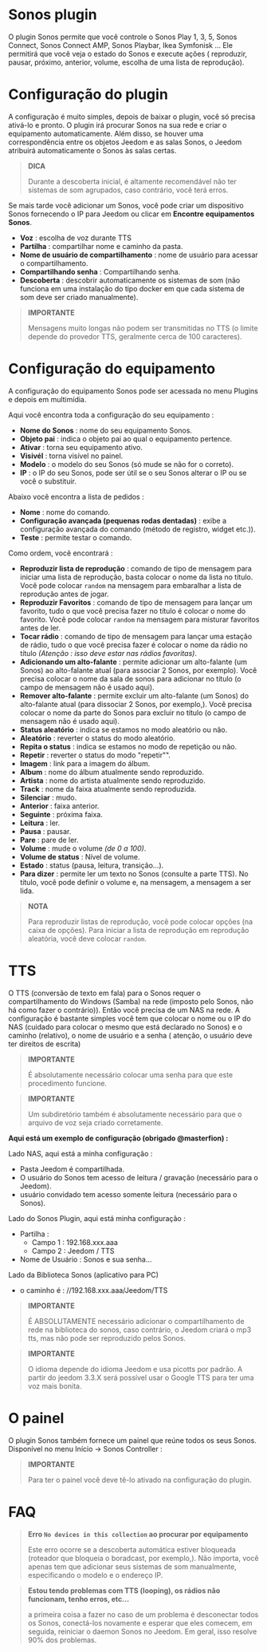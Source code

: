 # Sonos plugin

O plugin Sonos permite que você controle o Sonos Play 1, 3, 5, Sonos Connect, Sonos Connect AMP, Sonos Playbar, Ikea Symfonisk ... Ele permitirá que você veja o estado do Sonos e execute ações ( reproduzir, pausar, próximo, anterior, volume, escolha de uma lista de reprodução).

# Configuração do plugin

A configuração é muito simples, depois de baixar o plugin, você só precisa ativá-lo e pronto. O plugin irá procurar Sonos na sua rede e criar o equipamento automaticamente. Além disso, se houver uma correspondência entre os objetos Jeedom e as salas Sonos, o Jeedom atribuirá automaticamente o Sonos às salas certas.

> **DICA**
>
> Durante a descoberta inicial, é altamente recomendável não ter sistemas de som agrupados, caso contrário, você terá erros.

Se mais tarde você adicionar um Sonos, você pode criar um dispositivo Sonos fornecendo o IP para Jeedom ou clicar em **Encontre equipamentos Sonos**.

-   **Voz** : escolha de voz durante TTS
-   **Partilha** : compartilhar nome e caminho da pasta.
-   **Nome de usuário de compartilhamento** : nome de usuário para acessar o compartilhamento.
-   **Compartilhando senha** : Compartilhando senha.
-   **Descoberta** : descobrir automaticamente os sistemas de som (não funciona em uma instalação do tipo docker em que cada sistema de som deve ser criado manualmente).

> **IMPORTANTE**
>
> Mensagens muito longas não podem ser transmitidas no TTS (o limite
> depende do provedor TTS, geralmente cerca de 100 caracteres).

# Configuração do equipamento

A configuração do equipamento Sonos pode ser acessada no menu Plugins e depois em multimídia.

Aqui você encontra toda a configuração do seu equipamento :

-   **Nome do Sonos** : nome do seu equipamento Sonos.
-   **Objeto pai** : indica o objeto pai ao qual o equipamento pertence.
-   **Ativar** : torna seu equipamento ativo.
-   **Visivél** : torna visível no painel.
-   **Modelo** : o modelo do seu Sonos (só mude se não for o correto).
-   **IP** : o IP do seu Sonos, pode ser útil se o seu Sonos alterar o IP ou se você o substituir.

Abaixo você encontra a lista de pedidos :

-   **Nome** : nome do comando.
-   **Configuração avançada (pequenas rodas dentadas)** : exibe a configuração avançada do comando (método de registro, widget etc.)).
-   **Teste** : permite testar o comando.

Como ordem, você encontrará :

-   **Reproduzir lista de reprodução** : comando de tipo de mensagem para iniciar uma lista de reprodução, basta colocar o nome da lista no título. Você pode colocar ``random`` na mensagem para embaralhar a lista de reprodução antes de jogar.
-   **Reproduzir Favoritos** :  comando de tipo de mensagem para lançar um favorito, tudo o que você precisa fazer no título é colocar o nome do favorito. Você pode colocar ``random`` na mensagem para misturar favoritos antes de ler.
-   **Tocar rádio** : comando de tipo de mensagem para lançar uma estação de rádio, tudo o que você precisa fazer é colocar o nome da rádio no título *(Atenção : isso deve estar nas rádios favoritas)*.
-   **Adicionando um alto-falante** : permite adicionar um alto-falante (um Sonos) ao alto-falante atual (para associar 2 Sonos, por exemplo). Você precisa colocar o nome da sala de sonos para adicionar no título (o campo de mensagem não é usado aqui).
-   **Remover alto-falante** : permite excluir um alto-falante (um Sonos) do alto-falante atual (para dissociar 2 Sonos, por exemplo,). Você precisa colocar o nome da parte do Sonos para excluir no título (o campo de mensagem não é usado aqui).
-   **Status aleatório** : indica se estamos no modo aleatório ou não.
-   **Aleatório** : reverter o status do modo aleatório.
-   **Repita o status** : indica se estamos no modo de repetição ou não.
-   **Repetir** : reverter o status do modo "repetir"".
-   **Imagem** : link para a imagem do álbum.
-   **Album** : nome do álbum atualmente sendo reproduzido.
-   **Artista** : nome do artista atualmente sendo reproduzido.
-   **Track** : nome da faixa atualmente sendo reproduzida.
-   **Silenciar** : mudo.
-   **Anterior** : faixa anterior.
-   **Seguinte** : próxima faixa.
-   **Leitura** : ler.
-   **Pausa** : pausar.
-   **Pare** : pare de ler.
-   **Volume** : mude o volume *(de 0 a 100)*.
-   **Volume de status** : Nível de volume.
-   **Estado** : status (pausa, leitura, transição…).
-   **Para dizer** : permite ler um texto no Sonos (consulte a parte TTS). No título, você pode definir o volume e, na mensagem, a mensagem a ser lida.

> **NOTA**
>
> Para reproduzir listas de reprodução, você pode colocar opções (na caixa de opções). Para iniciar a lista de reprodução em reprodução aleatória, você deve colocar ``random``.

# TTS

O TTS (conversão de texto em fala) para o Sonos requer o compartilhamento do Windows (Samba) na rede (imposto pelo Sonos, não há como fazer o contrário)). Então você precisa de um NAS na rede. A configuração é bastante simples você tem que colocar o nome ou o IP do NAS (cuidado para colocar o mesmo que está declarado no Sonos) e o caminho (relativo), o nome de usuário e a senha ( atenção, o usuário deve ter direitos de escrita)

> **IMPORTANTE**
>
> É absolutamente necessário colocar uma senha para que este procedimento funcione.

> **IMPORTANTE**
>
> Um subdiretório também é absolutamente necessário para que o arquivo de voz seja criado corretamente.

**Aqui está um exemplo de configuração (obrigado @masterfion) :**

Lado NAS, aqui está a minha configuração :

-   Pasta Jeedom é compartilhada.
-   O usuário do Sonos tem acesso de leitura / gravação (necessário para o Jeedom).
-   usuário convidado tem acesso somente leitura (necessário para o Sonos).

Lado do Sonos Plugin, aqui está minha configuração :

-   Partilha :
    -   Campo 1 : 192.168.xxx.aaa
    -   Campo 2 : Jeedom / TTS
-   Nome de Usuário : Sonos e sua senha…

Lado da Biblioteca Sonos (aplicativo para PC)
-   o caminho é : //192.168.xxx.aaa/Jeedom/TTS

> **IMPORTANTE**
>
> É ABSOLUTAMENTE necessário adicionar o compartilhamento de rede na biblioteca do sonos, caso contrário, o Jeedom criará o mp3 tts, mas não pode ser reproduzido pelos Sonos.

> **IMPORTANTE**
>
> O idioma depende do idioma Jeedom e usa picotts por padrão. A partir do jeedom 3.3.X será possível usar o Google TTS para ter uma voz mais bonita.


# O painel

O plugin Sonos também fornece um painel que reúne todos os seus Sonos. Disponível no menu Início → Sonos Controller :

> **IMPORTANTE**
>
> Para ter o painel você deve tê-lo ativado na configuração do plugin.

# FAQ

> **Erro ``No devices in this collection`` ao procurar por equipamento**
>
> Este erro ocorre se a descoberta automática estiver bloqueada (roteador que bloqueia o boradcast, por exemplo,). Não importa, você apenas tem que adicionar seus sistemas de som manualmente, especificando o modelo e o endereço IP.

> **Estou tendo problemas com TTS (looping), os rádios não funcionam, tenho erros, etc...**
>
> a primeira coisa a fazer no caso de um problema é desconectar todos os Sonos, conectá-los novamente e esperar que eles comecem, em seguida, reiniciar o daemon Sonos no Jeedom. Em geral, isso resolve 90% dos problemas.
